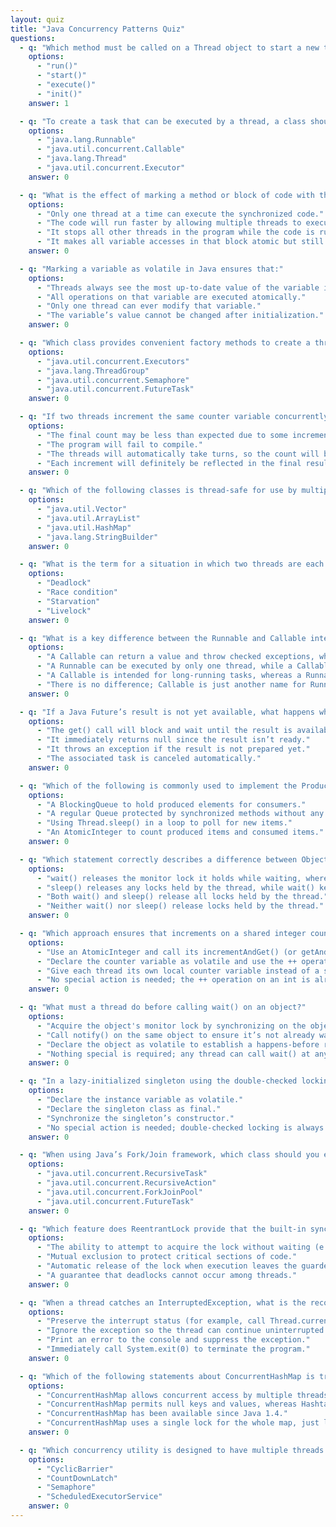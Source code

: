 ```yaml
---
layout: quiz
title: "Java Concurrency Patterns Quiz"
questions:
  - q: "Which method must be called on a Thread object to start a new thread of execution?"
    options:
      - "run()"
      - "start()"
      - "execute()"
      - "init()"
    answer: 1

  - q: "To create a task that can be executed by a thread, a class should implement which interface?"
    options:
      - "java.lang.Runnable"
      - "java.util.concurrent.Callable"
      - "java.lang.Thread"
      - "java.util.concurrent.Executor"
    answer: 0

  - q: "What is the effect of marking a method or block of code with the synchronized keyword?"
    options:
      - "Only one thread at a time can execute the synchronized code."
      - "The code will run faster by allowing multiple threads to execute it in parallel."
      - "It stops all other threads in the program while the code is running."
      - "It makes all variable accesses in that block atomic but still allows concurrent execution by multiple threads."
    answer: 0

  - q: "Marking a variable as volatile in Java ensures that:"
    options:
      - "Threads always see the most up-to-date value of the variable immediately."
      - "All operations on that variable are executed atomically."
      - "Only one thread can ever modify that variable."
      - "The variable’s value cannot be changed after initialization."
    answer: 0

  - q: "Which class provides convenient factory methods to create a thread pool in Java?"
    options:
      - "java.util.concurrent.Executors"
      - "java.lang.ThreadGroup"
      - "java.util.concurrent.Semaphore"
      - "java.util.concurrent.FutureTask"
    answer: 0

  - q: "If two threads increment the same counter variable concurrently without any synchronization, what is a likely outcome?"
    options:
      - "The final count may be less than expected due to some increments being lost."
      - "The program will fail to compile."
      - "The threads will automatically take turns, so the count will be correct."
      - "Each increment will definitely be reflected in the final result."
    answer: 0

  - q: "Which of the following classes is thread-safe for use by multiple threads without additional synchronization?"
    options:
      - "java.util.Vector"
      - "java.util.ArrayList"
      - "java.util.HashMap"
      - "java.lang.StringBuilder"
    answer: 0

  - q: "What is the term for a situation in which two threads are each waiting for the other to release a lock, so neither can proceed?"
    options:
      - "Deadlock"
      - "Race condition"
      - "Starvation"
      - "Livelock"
    answer: 0

  - q: "What is a key difference between the Runnable and Callable interfaces in Java?"
    options:
      - "A Callable can return a value and throw checked exceptions, whereas a Runnable cannot."
      - "A Runnable can be executed by only one thread, while a Callable can be executed by multiple threads."
      - "A Callable is intended for long-running tasks, whereas a Runnable is for short tasks."
      - "There is no difference; Callable is just another name for Runnable."
    answer: 0

  - q: "If a Java Future’s result is not yet available, what happens when you call Future.get()?"
    options:
      - "The get() call will block and wait until the result is available."
      - "It immediately returns null since the result isn’t ready."
      - "It throws an exception if the result is not prepared yet."
      - "The associated task is canceled automatically."
    answer: 0

  - q: "Which of the following is commonly used to implement the Producer-Consumer pattern safely in Java?"
    options:
      - "A BlockingQueue to hold produced elements for consumers."
      - "A regular Queue protected by synchronized methods without any wait/notify."
      - "Using Thread.sleep() in a loop to poll for new items."
      - "An AtomicInteger to count produced items and consumed items."
    answer: 0

  - q: "Which statement correctly describes a difference between Object.wait() and Thread.sleep()?"
    options:
      - "wait() releases the monitor lock it holds while waiting, whereas sleep() does not release any locks."
      - "sleep() releases any locks held by the thread, while wait() keeps the lock."
      - "Both wait() and sleep() release all locks held by the thread."
      - "Neither wait() nor sleep() release locks held by the thread."
    answer: 0

  - q: "Which approach ensures that increments on a shared integer counter are atomic (thread-safe)?"
    options:
      - "Use an AtomicInteger and call its incrementAndGet() (or getAndIncrement())."
      - "Declare the counter variable as volatile and use the ++ operator."
      - "Give each thread its own local counter variable instead of a shared one."
      - "No special action is needed; the ++ operation on an int is already atomic in Java."
    answer: 0

  - q: "What must a thread do before calling wait() on an object?"
    options:
      - "Acquire the object's monitor lock by synchronizing on the object."
      - "Call notify() on the same object to ensure it’s not already waiting."
      - "Declare the object as volatile to establish a happens-before relationship."
      - "Nothing special is required; any thread can call wait() at any time."
    answer: 0

  - q: "In a lazy-initialized singleton using the double-checked locking pattern, what is required to make it thread-safe in Java?"
    options:
      - "Declare the instance variable as volatile."
      - "Declare the singleton class as final."
      - "Synchronize the singleton’s constructor."
      - "No special action is needed; double-checked locking is always safe in Java now."
    answer: 0

  - q: "When using Java’s Fork/Join framework, which class should you extend to create a task that returns a result?"
    options:
      - "java.util.concurrent.RecursiveTask"
      - "java.util.concurrent.RecursiveAction"
      - "java.util.concurrent.ForkJoinPool"
      - "java.util.concurrent.FutureTask"
    answer: 0

  - q: "Which feature does ReentrantLock provide that the built-in synchronized mechanism does NOT?"
    options:
      - "The ability to attempt to acquire the lock without waiting (e.g., using tryLock())."
      - "Mutual exclusion to protect critical sections of code."
      - "Automatic release of the lock when execution leaves the guarded block."
      - "A guarantee that deadlocks cannot occur among threads."
    answer: 0

  - q: "When a thread catches an InterruptedException, what is the recommended practice?"
    options:
      - "Preserve the interrupt status (for example, call Thread.currentThread().interrupt()) or propagate the exception upwards."
      - "Ignore the exception so the thread can continue uninterrupted."
      - "Print an error to the console and suppress the exception."
      - "Immediately call System.exit(0) to terminate the program."
    answer: 0

  - q: "Which of the following statements about ConcurrentHashMap is true compared to Hashtable?"
    options:
      - "ConcurrentHashMap allows concurrent access by multiple threads without locking the entire map for each operation."
      - "ConcurrentHashMap permits null keys and values, whereas Hashtable does not."
      - "ConcurrentHashMap has been available since Java 1.4."
      - "ConcurrentHashMap uses a single lock for the whole map, just like Hashtable does."
    answer: 0

  - q: "Which concurrency utility is designed to have multiple threads wait for each other at a common barrier point before continuing?"
    options:
      - "CyclicBarrier"
      - "CountDownLatch"
      - "Semaphore"
      - "ScheduledExecutorService"
    answer: 0
---
```

